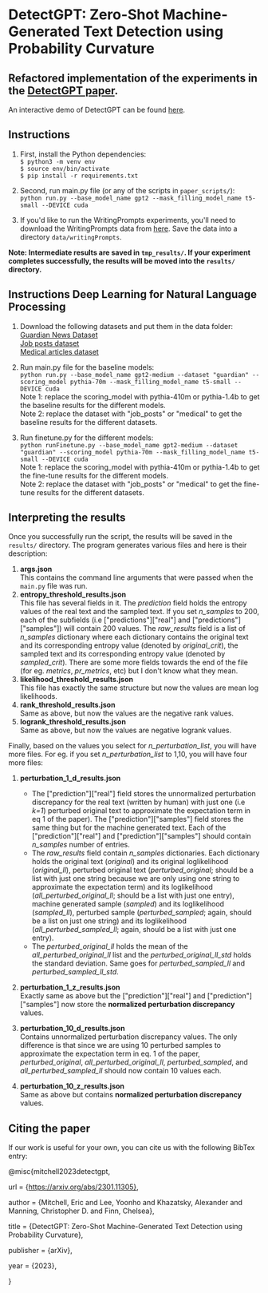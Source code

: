 
# DetectGPT: Zero-Shot Machine-Generated Text Detection using Probability Curvature


## Refactored implementation of the experiments in the [DetectGPT paper](https://arxiv.org/abs/2301.11305v1).

An interactive demo of DetectGPT can be found [here](https://detectgpt.ericmitchell.ai).

## Instructions
1. First, install the Python dependencies: <br/>
    `$ python3 -m venv env` <br/>
    `$ source env/bin/activate` <br/>
    `$ pip install -r requirements.txt` <br/>
  
2. Second, run main.py file (or any of the scripts in `paper_scripts/`): <br/>
`python run.py --base_model_name gpt2 --mask_filling_model_name t5-small --DEVICE cuda`

3. If you'd like to run the WritingPrompts experiments, you'll need to download the WritingPrompts data from [here](https://www.kaggle.com/datasets/ratthachat/writing-prompts). Save the data into a directory `data/writingPrompts`.
 

**Note: Intermediate results are saved in `tmp_results/`. If your experiment completes successfully, the results will be moved into the `results/` directory.**


## Instructions Deep Learning for Natural Language Processing
1. Download the following datasets and put them in the data folder: <br/>
[Guardian News Dataset](https://www.kaggle.com/datasets/adityakharosekar2/guardian-news-articles) <br/>
[Job posts dataset](https://www.kaggle.com/datasets/PromptCloudHQ/us-jobs-on-monstercom) <br/>
[Medical articles dataset](https://www.kaggle.com/datasets/chaitanyakck/medical-text/data)

2. Run main.py file for the baseline models: <br/>
`python run.py --base_model_name gpt2-medium --dataset "guardian" --scoring_model pythia-70m --mask_filling_model_name t5-small --DEVICE cuda` <br/>
Note 1: replace the scoring_model with pythia-410m or pythia-1.4b to get the baseline results for the different models. <br/>
Note 2: replace the dataset with "job_posts" or "medical" to get the baseline results for the different datasets.

3. Run finetune.py for the different models: <br/>
`python runFinetune.py --base_model_name gpt2-medium --dataset "guardian" --scoring_model pythia-70m --mask_filling_model_name t5-small --DEVICE cuda` <br/>
Note 1: replace the scoring_model with pythia-410m or pythia-1.4b to get the fine-tune results for the different models. <br/>
Note 2: replace the dataset with "job_posts" or "medical" to get the fine-tune results for the different datasets.


## Interpreting the results
Once you successfully run the script, the results will be saved in the `results/` directory. The program generates various files and here is their description:

1. **args.json** <br/>
This contains the command line arguments that were passed when the `main.py` file was run.
2. **entropy_threshold_results.json** <br/>
This file has several fields in it. The *prediction* field holds the entropy values of the real text and the sampled text. If you set *n_samples* to 200, each of the subfields (i.e ["predictions"]["real"] and  ["predictions"]["samples"]) will contain 200 values. The *raw_results* field is a list of *n_samples* dictionary where each dictionary contains the original text and its corresponding entropy value (denoted by *original_crit*), the sampled text and its corresponding entropy value (denoted by *sampled_crit*). There are some more fields towards the end of the file (for eg.  *metrics*, *pr_metrics*, etc) but I don't know what they mean.
3. **likelihood_threshold_results.json** <br/>
This file has exactly the same structure but now the values are mean log likelihoods.
4. **rank_threshold_results.json** <br/>
Same as above, but now the values are the negative rank values.
5. **logrank_threshold_results.json** <br/>
Same as above, but now the values are negative logrank values.

Finally, based on the values you select for *n_perturbation_list*, you will have more files. For eg. if you set *n_perturbation_list* to 1,10, you will have four more files:

 1. **perturbation_1_d_results.json** <br/>
	* The ["prediction"]["real"] field stores the unnormalized perturbation discrepancy for the real text (written by human) with just one (i.e *k=1*) perturbed original text to approximate the expectation term in eq 1 of the paper). The ["prediction"]["samples"] field stores the same thing but for the machine generated text. Each of the ["prediction"]["real"] and ["prediction"]["samples"] should contain *n_samples* number of entries.
	* The *raw_results* field contain *n_samples* dictionaries. Each dictionary holds the original text (*original*) and its original loglikelihood (*original_ll*), perturbed original text (*perturbed_original*; should be a list with just one string because we are only using one string to approximate the expectation term) and its loglikelihood (*all_perturbed_original_ll*; should be a list with just one entry), machine generated sample (*sampled*) and its loglikelihood (*sampled_ll*), perturbed sample (*perturbed_sampled*; again, should be a list on just one string) and its loglikelihood (*all_perturbed_sampled_ll*; again, should be a list with just one entry). 
	* The *perturbed_original_ll* holds the mean of the *all_perturbed_original_ll* list and the *perturbed_original_ll_std* holds the standard deviation. Same goes for *perturbed_sampled_ll* and *perturbed_sampled_ll_std*.

2. **perturbation_1_z_results.json** <br/>
Exactly same as above but the ["prediction"]["real"] and ["prediction"]["samples"] now store the **normalized perturbation discrepancy** values.

3. **perturbation_10_d_results.json** <br/>
Contains unnormalized perturbation discrepancy values. The only difference is that since we are using 10 perturbed samples to approximate the expectation term in eq. 1 of the paper, *perturbed_original*, *all_perturbed_original_ll*, *perturbed_sampled*, and *all_perturbed_sampled_ll* should now contain 10 values each.

4. **perturbation_10_z_results.json** <br/>
Same as above but contains **normalized perturbation discrepancy** values.


## Citing the paper

If our work is useful for your own, you can cite us with the following BibTex entry:

@misc{mitchell2023detectgpt,

url = {https://arxiv.org/abs/2301.11305},

author = {Mitchell, Eric and Lee, Yoonho and Khazatsky, Alexander and Manning, Christopher D. and Finn, Chelsea},

title = {DetectGPT: Zero-Shot Machine-Generated Text Detection using Probability Curvature},

publisher = {arXiv},

year = {2023},

}
